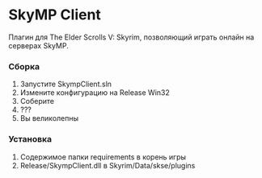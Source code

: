# SkyMP Client #

Плагин для The Elder Scrolls V: Skyrim, позволяющий играть онлайн на серверах SkyMP.

### Сборка ###

1) Запустите SkympClient.sln
2) Измените конфигурацию на Release Win32
3) Соберите
4) ???
5) Вы великолепны

### Установка ###
1) Содержимое папки requirements в корень игры
2) Release/SkympClient.dll в Skyrim/Data/skse/plugins
